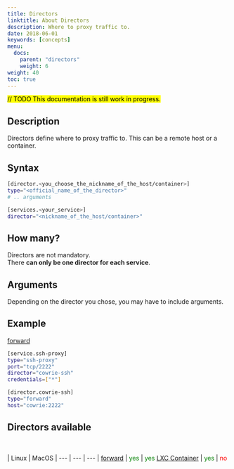 ```yaml
---
title: Directors
linktitle: About Directors
description: Where to proxy traffic to.
date: 2018-06-01
keywords: [concepts]
menu:
  docs:
    parent: "directors"
    weight: 6
weight: 40
toc: true
---
```

<mark>// TODO This documentation is still work in progress.</mark>


## Description

Directors define where to proxy traffic to. This can be a remote host or a container.



## Syntax

```bash
[director.<you_choose_the_nickname_of_the_host/container>]
type="<official_name_of_the_director>"
# .. arguments

[services.<your_service>]
director="<nickname_of_the_host/container>"

```


## How many?

Directors are not mandatory.  
There **can only be one director for each service**.



## Arguments

Depending on the director you chose, you may have to include arguments.


## Example

[forward](/directors/forward)

```bash
[service.ssh-proxy]
type="ssh-proxy"
port="tcp/2222"
director="cowrie-ssh"
credentials=["*"]

[director.cowrie-ssh]
type="forward"
host="cowrie:2222"
```

## Directors available
<br>

 | Linux | MacOS |
--- | --- | --- |
[ <span style="text-decoration: underline">forward</span>](/directors/forward) | <span style="color:green">yes</span> | <span style="color:green">yes</span>
[<span style="text-decoration: underline">LXC Container</span>](/directors/lxc) | <span style="color:green">yes</span> | <span style="color:red">no</span>
